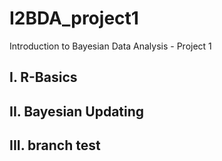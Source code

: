 # I2BDA_project1
Introduction to Bayesian Data Analysis - Project 1 

## I. R-Basics

## II. Bayesian Updating

## III. branch test